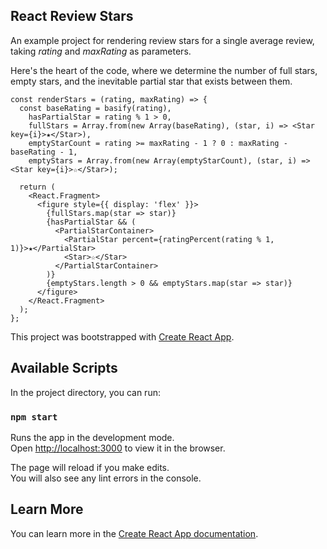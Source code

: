 ## React Review Stars

An example project for rendering review stars for a single average review, taking _rating_ and _maxRating_ as parameters.

Here's the heart of the code, where we determine the number of full stars, empty stars, and the inevitable partial star that exists between them.

```JSX
const renderStars = (rating, maxRating) => {
  const baseRating = basify(rating),
    hasPartialStar = rating % 1 > 0,
    fullStars = Array.from(new Array(baseRating), (star, i) => <Star key={i}>★</Star>),
    emptyStarCount = rating >= maxRating - 1 ? 0 : maxRating - baseRating - 1,
    emptyStars = Array.from(new Array(emptyStarCount), (star, i) => <Star key={i}>☆</Star>);

  return (
    <React.Fragment>
      <figure style={{ display: 'flex' }}>
        {fullStars.map(star => star)}
        {hasPartialStar && (
          <PartialStarContainer>
            <PartialStar percent={ratingPercent(rating % 1, 1)}>★</PartialStar>
            <Star>☆</Star>
          </PartialStarContainer>
        )}
        {emptyStars.length > 0 && emptyStars.map(star => star)}
      </figure>
    </React.Fragment>
  );
};
```

This project was bootstrapped with [Create React App](https://github.com/facebook/create-react-app).

## Available Scripts

In the project directory, you can run:

### `npm start`

Runs the app in the development mode.<br>
Open [http://localhost:3000](http://localhost:3000) to view it in the browser.

The page will reload if you make edits.<br>
You will also see any lint errors in the console.

## Learn More

You can learn more in the [Create React App documentation](https://facebook.github.io/create-react-app/docs/getting-started).
